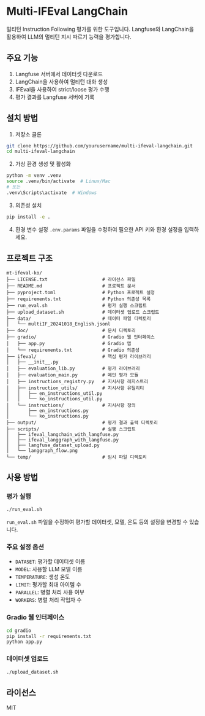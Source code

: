 # Multi-IFEval LangChain

멀티턴 Instruction Following 평가를 위한 도구입니다. Langfuse와 LangChain을 활용하여 LLM의 멀티턴 지시 따르기 능력을 평가합니다.

## 주요 기능

1. Langfuse 서버에서 데이터셋 다운로드
2. LangChain을 사용하여 멀티턴 대화 생성
3. IFEval을 사용하여 strict/loose 평가 수행
4. 평가 결과를 Langfuse 서버에 기록

## 설치 방법

1. 저장소 클론
```bash
git clone https://github.com/yourusername/multi-ifeval-langchain.git
cd multi-ifeval-langchain
```

2. 가상 환경 생성 및 활성화
```bash
python -m venv .venv
source .venv/bin/activate  # Linux/Mac
# 또는
.venv\Scripts\activate  # Windows
```

3. 의존성 설치
```bash
pip install -e .
```

4. 환경 변수 설정
`.env.params` 파일을 수정하여 필요한 API 키와 환경 설정을 입력하세요.

## 프로젝트 구조

```
mt-ifeval-ko/
├── LICENSE.txt                    # 라이선스 파일
├── README.md                      # 프로젝트 문서
├── pyproject.toml                 # Python 프로젝트 설정
├── requirements.txt               # Python 의존성 목록
├── run_eval.sh                    # 평가 실행 스크립트
├── upload_dataset.sh              # 데이터셋 업로드 스크립트
├── data/                          # 데이터 파일 디렉토리
│   └── multiIF_20241018_English.jsonl
├── doc/                           # 문서 디렉토리
├── gradio/                        # Gradio 웹 인터페이스
│   ├── app.py                     # Gradio 앱
│   └── requirements.txt           # Gradio 의존성
├── ifeval/                        # 핵심 평가 라이브러리
│   ├── __init__.py
│   ├── evaluation_lib.py          # 평가 라이브러리
│   ├── evaluation_main.py         # 메인 평가 모듈
│   ├── instructions_registry.py   # 지시사항 레지스트리
│   ├── instruction_utils/         # 지시사항 유틸리티
│   │   ├── en_instructions_util.py
│   │   └── ko_instructions_util.py
│   └── instructions/              # 지시사항 정의
│       ├── en_instructions.py
│       └── ko_instructions.py
├── output/                        # 평가 결과 출력 디렉토리
├── scripts/                       # 실행 스크립트
│   ├── ifeval_langchain_with_langfuse.py
│   ├── ifeval_langgraph_with_langfuse.py
│   ├── langfuse_dataset_upload.py
│   └── langgraph_flow.png
└── temp/                          # 임시 파일 디렉토리
```

## 사용 방법

### 평가 실행

```bash
./run_eval.sh
```

`run_eval.sh` 파일을 수정하여 평가할 데이터셋, 모델, 온도 등의 설정을 변경할 수 있습니다.

### 주요 설정 옵션

- `DATASET`: 평가할 데이터셋 이름
- `MODEL`: 사용할 LLM 모델 이름
- `TEMPERATURE`: 생성 온도
- `LIMIT`: 평가할 최대 아이템 수
- `PARALLEL`: 병렬 처리 사용 여부
- `WORKERS`: 병렬 처리 작업자 수

### Gradio 웹 인터페이스

```bash
cd gradio
pip install -r requirements.txt
python app.py
```

### 데이터셋 업로드

```bash
./upload_dataset.sh
```

## 라이선스

MIT
